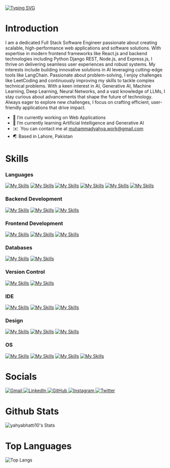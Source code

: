 [![Typing SVG](https://readme-typing-svg.demolab.com?font=Fira+Code&size=60&duration=3500&pause=1000&color=DDFE35&center=true&vCenter=true&width=1500&height=100&lines=Python+%7C+Django+%7C+ReactJS)](https://git.io/typing-svg)


# Introduction

I am a dedicated Full Stack Software Engineer passionate about creating scalable, high-performance web applications and software solutions. With expertise in modern frontend frameworks like React.js and backend technologies including Python Django REST, Node.js, and Express.js, I thrive on delivering seamless user experiences and robust systems. My interests include building innovative solutions in AI leveraging cutting-edge tools like LangChain. Passionate about problem-solving, I enjoy challenges like LeetCoding and continuously improving my skills to tackle complex technical problems. With a keen interest in AI, Generative AI, Machine Learning, Deep Learning, Neural Networks, and a vast knowledge of LLMs, I stay curious about advancements that shape the future of technology. Always eager to explore new challenges, I focus on crafting efficient, user-friendly applications that drive impact.


- 🔭 I’m currently working on Web Applications
- 🌱 I’m currently learning Artificial Intelligence and Generative AI
- ✉️  You can contact me at [muhammadyahya.work@gmail.com](mailto:muhammadyahya.work@gmail.com)
- 🌏 Based in Lahore, Pakistan

# Skills

### Languages
[![My Skills](https://skillicons.dev/icons?i=python)](python)
[![My Skills](https://skillicons.dev/icons?i=cpp)](cpp)
[![My Skills](https://skillicons.dev/icons?i=javascript)](javascript)
[![My Skills](https://skillicons.dev/icons?i=ts)](ts)
[![My Skills](https://skillicons.dev/icons?i=html)](HTML)
[![My Skills](https://skillicons.dev/icons?i=css)](CSS) 

### Backend Development
[![My Skills](https://skillicons.dev/icons?i=django)](Django)
[![My Skills](https://skillicons.dev/icons?i=fastapi)](FastApi)
[![My Skills](https://skillicons.dev/icons?i=postman)](Postman)

### Frontend Development
[![My Skills](https://skillicons.dev/icons?i=react)](react)
[![My Skills](https://skillicons.dev/icons?i=bootstrap)](Bootstrap)
[![My Skills](https://skillicons.dev/icons?i=tailwind)](tailwind)

### Databases
[![My Skills](https://skillicons.dev/icons?i=mysql)](MySql)
[![My Skills](https://skillicons.dev/icons?i=postgresql)](Postgres)

### Version Control
[![My Skills](https://skillicons.dev/icons?i=git)](Git)
[![My Skills](https://skillicons.dev/icons?i=github)](GitHub)

### IDE
[![My Skills](https://skillicons.dev/icons?i=vscode)](VSCode) 
[![My Skills](https://skillicons.dev/icons?i=visualstudio)](visualstudio)
[![My Skills](https://skillicons.dev/icons?i=pycharm)](Pycharm)

### Design
[![My Skills](https://skillicons.dev/icons?i=figma)](Figma)
[![My Skills](https://skillicons.dev/icons?i=ai)](Illustrator)
[![My Skills](https://skillicons.dev/icons?i=ps)](Photoshop)

### OS
[![My Skills](https://skillicons.dev/icons?i=windows)](Windows)
[![My Skills](https://skillicons.dev/icons?i=linux)](Linux)
[![My Skills](https://skillicons.dev/icons?i=ubuntu)](Ubuntu)
[![My Skills](https://skillicons.dev/icons?i=apple)](Apple)

# Socials
<a href="mailto:muhammadyahya.work@gmail.com">
  <img src="https://skillicons.dev/icons?i=gmail" alt="Gmail" />
</a>
<a href="https://www.linkedin.com/in/muhammad-yahya10/">
  <img src="https://skillicons.dev/icons?i=linkedin" alt="LinkedIn" />
</a>
<a href="https://github.com/yahyabhatti10">
  <img src="https://skillicons.dev/icons?i=github" alt="GitHub" />
</a>
<a href="https://www.instagram.com/ctrl_alt_devv/">
  <img src="https://skillicons.dev/icons?i=instagram" alt="Instagram" />
</a>
<a href="https://twitter.com/yahya_bhatti10">
  <img src="https://skillicons.dev/icons?i=twitter" alt="Twitter" />
</a>

# Github Stats
![yahyabhatti10's Stats](https://github-readme-stats.vercel.app/api?username=yahyabhatti10&theme=merko&show_icons=true&hide_border=true&count_private=true)

# Top Languages
![Top Langs](https://github-readme-stats.vercel.app/api/top-langs/?username=yahyabhatti10&theme=merko&hide_progress=true)


